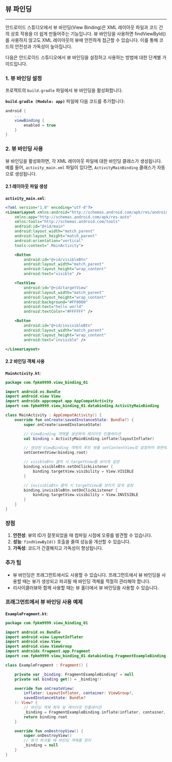 ## 뷰 파인딩

---

안드로이드 스튜디오에서 뷰 바인딩(View Binding)은 XML 레이아웃 파일과 코드 간의 상호 작용을 더 쉽게 만들어주는 기능입니다. 뷰 바인딩을 사용하면 findViewById()를 사용하지 않고도 XML 레이아웃의 뷰에 안전하게 접근할 수 있습니다. 이를 통해 코드의 안전성과 가독성이 높아집니다. 

다음은 안드로이드 스튜디오에서 뷰 바인딩을 설정하고 사용하는 방법에 대한 단계별 가이드입니다.

### 1. 뷰 바인딩 설정

프로젝트의 `build.gradle` 파일에서 뷰 바인딩을 활성화합니다.

**`build.gradle (Module: app)`** 파일에 다음 코드를 추가합니다:
```gradle
android {
    ...
    viewBinding {
        enabled = true
    }
}
```

### 2. 뷰 바인딩 사용

뷰 바인딩을 활성화하면, 각 XML 레이아웃 파일에 대한 바인딩 클래스가 생성됩니다. 예를 들어, `activity_main.xml` 파일이 있다면, `ActivityMainBinding` 클래스가 자동으로 생성됩니다.

#### 2.1 레이아웃 파일 생성

**`activity_main.xml`**:
```xml
<?xml version="1.0" encoding="utf-8"?>
<LinearLayout xmlns:android="http://schemas.android.com/apk/res/android"
    xmlns:app="http://schemas.android.com/apk/res-auto"
    xmlns:tools="http://schemas.android.com/tools"
    android:id="@+id/main"
    android:layout_width="match_parent"
    android:layout_height="match_parent"
    android:orientation="vertical"
    tools:context=".MainActivity">

    <Button
        android:id="@+id/visibleBtn"
        android:layout_width="match_parent"
        android:layout_height="wrap_content"
        android:text="visible" />

    <TextView
        android:id="@+id/targetView"
        android:layout_width="match_parent"
        android:layout_height="wrap_content"
        android:background="#FF0000"
        android:text="hello world"
        android:textColor="#FFFFFF" />

    <Button
        android:id="@+id/invisibleBtn"
        android:layout_width="match_parent"
        android:layout_height="wrap_content"
        android:text="invisible" />

</LinearLayout>
```

#### 2.2 바인딩 객체 사용

**`MainActivity.kt`**:
```kotlin
package com.fpkm9999.view_binding_01

import android.os.Bundle
import android.view.View
import androidx.appcompat.app.AppCompatActivity
import com.fpkm9999.view_binding_01.databinding.ActivityMainBinding

class MainActivity : AppCompatActivity() {
    override fun onCreate(savedInstanceState: Bundle?) {
        super.onCreate(savedInstanceState)

        // ViewBinding 객체를 생성하여 레이아웃 인플레이션
        val binding = ActivityMainBinding.inflate(layoutInflater)

        // 생성된 ViewBinding 객체의 루트 뷰를 setContentView로 설정하여 화면에 표시
        setContentView(binding.root)

        // visibleBtn 클릭 시 targetView를 보이게 설정
        binding.visibleBtn.setOnClickListener {
            binding.targetView.visibility = View.VISIBLE
        }

        // invisibleBtn 클릭 시 targetView를 보이지 않게 설정
        binding.invisibleBtn.setOnClickListener {
            binding.targetView.visibility = View.INVISIBLE
        }
    }
}

```

### 장점

1. **안전성**: 뷰의 ID가 잘못되었을 때 컴파일 시점에 오류를 발견할 수 있습니다.
2. **성능**: `findViewById()` 호출을 줄여 성능을 개선할 수 있습니다.
3. **가독성**: 코드가 간결해지고 가독성이 향상됩니다.

### 추가 팁

- 뷰 바인딩은 프래그먼트에서도 사용할 수 있습니다. 프래그먼트에서 뷰 바인딩을 사용할 때는 뷰가 생성되고 파괴될 때 바인딩 객체를 적절히 관리해야 합니다.
- 리사이클러뷰와 함께 사용할 때는 뷰 홀더에서 뷰 바인딩을 사용할 수 있습니다.


### 프래그먼트에서 뷰 바인딩 사용 예제

**`ExampleFragment.kt`**:
```kotlin
package com.fpkm9999.view_binding_01

import android.os.Bundle
import android.view.LayoutInflater
import android.view.View
import android.view.ViewGroup
import androidx.fragment.app.Fragment
import com.fpkm9999.view_binding_01.databinding.FragmentExampleBinding

class ExampleFragment : Fragment() {

    private var _binding: FragmentExampleBinding? = null
    private val binding get() = _binding!!

    override fun onCreateView(
        inflater: LayoutInflater, container: ViewGroup?,
        savedInstanceState: Bundle?
    ): View? {
        // 바인딩 객체 획득 및 레이아웃 인플레이션
        _binding = FragmentExampleBinding.inflate(inflater, container, false)
        return binding.root
    }

    override fun onDestroyView() {
        super.onDestroyView()
        // 뷰가 파괴될 때 바인딩 객체를 정리
        _binding = null
    }
}
```



